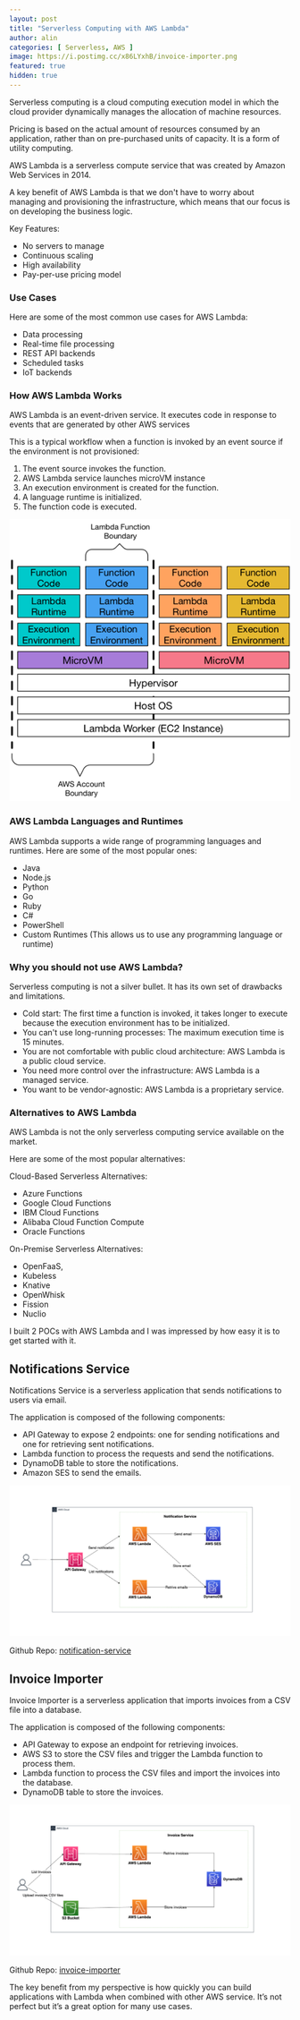 ```yaml
---
layout: post
title: "Serverless Computing with AWS Lambda"
author: alin
categories: [ Serverless, AWS ]
image: https://i.postimg.cc/x86LYxhB/invoice-importer.png
featured: true
hidden: true
---
```


Serverless computing is a cloud computing execution model in which the cloud provider dynamically manages the allocation
of machine resources. 

Pricing is based on the actual amount of resources consumed by an application, rather than on
pre-purchased units of capacity. It is a form of utility computing.

AWS Lambda is a serverless compute service that was created by Amazon Web Services in 2014.

A key benefit of AWS Lambda is that we don't have to worry about managing and provisioning the infrastructure, which
means that our focus is on developing the business logic.

Key Features:

- No servers to manage
- Continuous scaling
- High availability
- Pay-per-use pricing model

### Use Cases

Here are some of the most common use cases for AWS Lambda:

- Data processing
- Real-time file processing
- REST API backends
- Scheduled tasks
- IoT backends

### How AWS Lambda Works

AWS Lambda is an event-driven service. It executes code in response to events that are generated by other AWS services

This is a typical workflow when a function is invoked by an event source if the environment is not provisioned:

1. The event source invokes the function.
2. AWS Lambda service launches microVM instance
3. An execution environment is created for the function.
4. A language runtime is initialized.
5. The function code is executed.

![AWS Lambda Execution Environment](../assets/images/aws-lambda-architecture.png)

### AWS Lambda Languages and Runtimes

AWS Lambda supports a wide range of programming languages and runtimes.
Here are some of the most popular ones:

- Java
- Node.js
- Python
- Go
- Ruby
- C#
- PowerShell
- Custom Runtimes (This allows us to use any programming language or runtime)

### Why you should not use AWS Lambda?

Serverless computing is not a silver bullet. It has its own set of drawbacks and limitations.

- Cold start: The first time a function is invoked, it takes longer to execute because the execution environment has to
  be initialized.
- You can't use long-running processes: The maximum execution time is 15 minutes.
- You are not comfortable with public cloud architecture: AWS Lambda is a public cloud service.
- You need more control over the infrastructure: AWS Lambda is a managed service.
- You want to be vendor-agnostic: AWS Lambda is a proprietary service.

### Alternatives to AWS Lambda
AWS Lambda is not the only serverless computing service available on the market.

Here are some of the most popular alternatives:


Cloud-Based Serverless Alternatives:

- Azure Functions
- Google Cloud Functions
- IBM Cloud Functions
- Alibaba Cloud Function Compute
- Oracle Functions

On-Premise Serverless Alternatives:

- OpenFaaS,
- Kubeless
- Knative
- OpenWhisk
- Fission
- Nuclio


I built 2 POCs with AWS Lambda and I was impressed by how easy it is to get started with it.

## Notifications Service
Notifications Service is a serverless application that sends notifications to users via email.

The application is composed of the following components:
- API Gateway to expose 2 endpoints: one for sending notifications and one for retrieving sent notifications.
- Lambda function to process the requests and send the notifications.
- DynamoDB table to store the notifications.
- Amazon SES to send the emails.

![Notifications Service](../assets/images/notification-service.png)

Github Repo: [notification-service](https://github.com/DragomirAlin/serverless/tree/main/aws/invoice-importer)

## Invoice Importer
Invoice Importer is a serverless application that imports invoices from a CSV file into a database.

The application is composed of the following components:
- API Gateway to expose an endpoint for retrieving invoices.
- AWS S3 to store the CSV files and trigger the Lambda function to process them.
- Lambda function to process the CSV files and import the invoices into the database.
- DynamoDB table to store the invoices.

![Invoice Importer](../assets/images/invoice-importer.png)

Github Repo: [invoice-importer](https://github.com/DragomirAlin/serverless/tree/main/aws/invoice-importer)

The key benefit from my perspective is how quickly you can build applications with Lambda when combined with other AWS service.
It’s not perfect but it’s a great option for many use cases.
